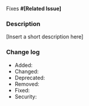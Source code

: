 Fixes **#[Related Issue]**

### Description

[Insert a short description here]

### Change log

- Added:
- Changed:
- Deprecated:
- Removed:
- Fixed:
- Security:
